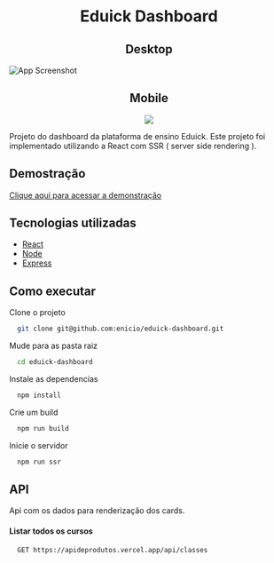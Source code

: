 <h1 align="center" > Eduick Dashboard</h1>

<h2 align="center"> Desktop </h2>

![App Screenshot](https://ucarecdn.com/1eee304d-9ed0-4289-b425-997c4b056a3c/dashboard.png)


<!-- ![App Screenshot](https://ucarecdn.com/ba0a88b1-7cfc-40e1-b0fd-1bd6a009fb5a/-/preview/300x300/) -->

<h2 align="center"> Mobile </h2>
<p align="center" >
<img  src="https://ucarecdn.com/00f99ee5-106f-4a90-ad66-d1dc24a28359/Gifpetshop.gif"/>
</p>

Projeto do dashboard da plataforma de ensino Eduick.
Este projeto foi implementado utilizando a React com SSR ( server side rendering ).

## Demostração

[Clique aqui para acessar a demonstração](https://dashboardeduick.herokuapp.com/)

## Tecnologias utilizadas


- [React](https://reactjs.org/)
- [Node](https://nodejs.org/en/)
- [Express](https://expressjs.com/pt-br/)


## Como executar

Clone o projeto

```bash
  git clone git@github.com:enicio/eduick-dashboard.git
```

Mude para as pasta raiz

```bash
  cd eduick-dashboard
```

Instale as dependencias

```bash
  npm install
```

Crie um build

```bash
  npm run build
```

Inicie o servidor

```bash
  npm run ssr
```

## API

Api com os dados para renderização dos cards.

#### Listar todos os cursos

```http
  GET https://apideprodutos.vercel.app/api/classes
```
